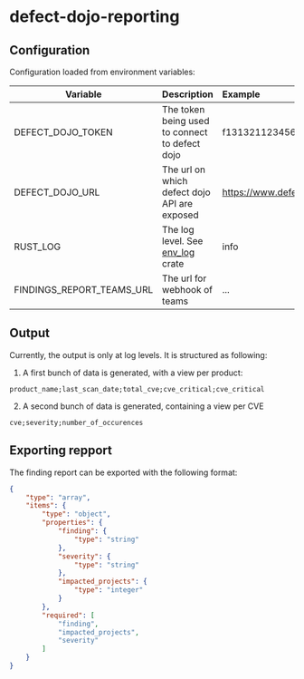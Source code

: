 # defect-dojo-reporting
## Configuration
Configuration loaded from environment variables:

| Variable                  | Description                                                                      | Example                       |
|---------------------------|----------------------------------------------------------------------------------|:------------------------------|
| DEFECT_DOJO_TOKEN         | The token being used to connect to defect dojo                                   | f1313211234566780b9316546900a |
| DEFECT_DOJO_URL           | The url on which defect dojo API are exposed                                     | https://www.defectdojo.sample |
| RUST_LOG                  | The log level. See [env_log](https://docs.rs/env_logger/0.9.0/env_logger/) crate | info                          |
| FINDINGS_REPORT_TEAMS_URL | The url for webhook of teams                                                     | ...                           |

## Output
Currently, the output is only at log levels. It is structured as following:
1. A first bunch of data is generated, with a view per product:
```shell
product_name;last_scan_date;total_cve;cve_critical;cve_critical
```
2. A second bunch of data is generated, containing a view per CVE
```shell
cve;severity;number_of_occurences
```

## Exporting repport
The finding report can be exported with the following format:
```json
{
    "type": "array",
    "items": {
        "type": "object",
        "properties": {
            "finding": {
                "type": "string"
            },
            "severity": {
                "type": "string"
            },
            "impacted_projects": {
                "type": "integer"
            }
        },
        "required": [
            "finding",
            "impacted_projects",
            "severity"
        ]
    }
}
```